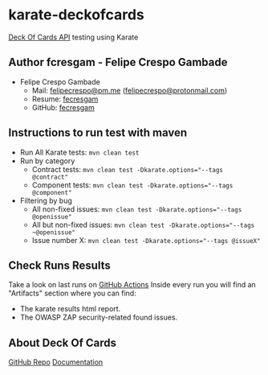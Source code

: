 # karate-deckofcards
[Deck Of Cards API](https://deckofcardsapi.com/) testing using Karate

## Author fcresgam - Felipe Crespo Gambade
- Felipe Crespo Gambade
    - Mail: [felipecrespo@pm.me](mailto:felipecrespo@pm.me) ([felipecrespo@protonmail.com](mailto:felipecrespo@protonmail.com))
    - Resume: [fecresgam](https://github.com/fecresgam/felipe-crespo-resume)
    - GitHub: [fecresgam](https://github.com/fecresgam)

## Instructions to run test with maven
- Run All Karate tests: `mvn clean test`
- Run by category
  - Contract tests: `mvn clean test -Dkarate.options="--tags @contract"`
  - Component tests: `mvn clean test -Dkarate.options="--tags @component"`
- Filtering by bug
  - All non-fixed issues: `mvn clean test -Dkarate.options="--tags @openissue"`
  - All but non-fixed issues: `mvn clean test -Dkarate.options="--tags ~@openissue"`
  - Issue number X: `mvn clean test -Dkarate.options="--tags @issueX"`


## Check Runs Results
Take a look on last runs on [GitHub Actions](https://github.com/fecresgam/karate-deckofcards/actions)
Inside every run you will find an "Artifacts" section where you can find:
- The karate results html report.
- The OWASP ZAP security-related found issues.

## About Deck Of Cards
[GitHub Repo](https://github.com/crobertsbmw/deckofcards)
[Documentation](https://deckofcardsapi.com/)
